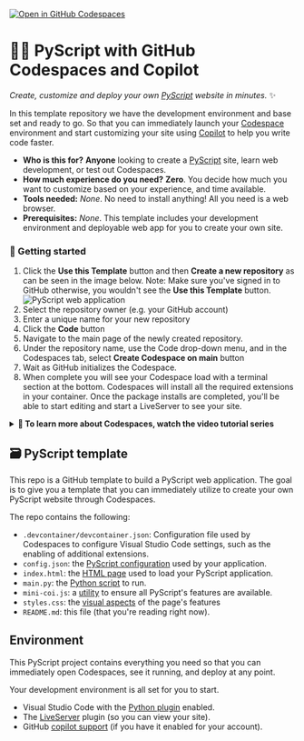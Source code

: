 [![Open in GitHub Codespaces](https://github.com/codespaces/badge.svg)](https://github.com/codespaces/new?hide_repo_select=true&ref=main&repo=816765904)

# 🐍📜 PyScript with GitHub Codespaces and Copilot

_Create, customize and deploy your own [PyScript](https://pyscript.net)
website in minutes._ ✨

In this template repository we have the development environment and base set
and ready to go. So that you can immediately launch your
[Codespace](https://github.com/features/codespaces/) environment and start
customizing your site using [Copilot](https://copilot.github.com) to help you
write code faster.

* **Who is this for?** __Anyone__ looking to create a
  [PyScript](https://pyscript.net/) site, learn web development, or test out
  Codespaces.
* **How much experience do you need?** __Zero__. You decide how much you want
  to customize based on your experience, and time available.
* **Tools needed:** _None_. No need to install anything! All you need is a web
  browser.
* **Prerequisites:** _None_. This template includes your development
  environment and deployable web app for you to create your own site.

### 🚀 Getting started

1. Click the **Use this Template** button and then **Create a new repository** as can be seen in the image below.
   Note: Make sure you've signed in to GitHub otherwise, you wouldn't see the **Use this Template** button.
![PyScript web application](https://raw.githubusercontent.com/education/codespaces-project-template-js/main/__images__/use-this-template.png "Use this Template Image Guide")
1. Select the repository owner (e.g. your GitHub account)
2. Enter a unique name for your new repository
3. Click the **Code** button
4. Navigate to the main page of the newly created repository.
5. Under the repository name, use the Code drop-down menu, and in the Codespaces tab, select **Create Codespace on main** button
6. Wait as GitHub initializes the Codespace.
7. When complete you will see your Codespace load with a terminal section at
   the bottom. Codespaces will install all the required extensions in your
   container. Once the package installs are completed, you'll be able to start
   editing and start a LiveServer to see your site.

<details>
   <summary><b>🎥 To learn more about Codespaces, watch the video tutorial series</b></summary>

   [![Codespaces Tutorial](https://img.youtube.com/vi/ozuDPmcC1io/0.jpg)](https://aka.ms/CodespacesVideoTutorial "Codespaces Tutorial")
</details>

## 🗃️ PyScript template

This repo is a GitHub template to build a PyScript web application. The goal is
to give you a template that you can immediately utilize to create your own
PyScript website through Codespaces.

The repo contains the following:

* `.devcontainer/devcontainer.json`: Configuration file used by Codespaces to
  configure Visual Studio Code settings, such as the enabling of additional
  extensions.
* `config.json`: the
  [PyScript configuration](https://docs.pyscript.net/2024.6.1/user-guide/configuration/)
  used by your application.
* `index.html`: the
  [HTML page](https://docs.pyscript.net/2024.6.1/user-guide/first-steps/)
  used to load your PyScript application.
* `main.py`: the [Python script](https://pyscript.net/) to run.
* `mini-coi.js`: a
  [utility](https://docs.pyscript.net/2024.6.1/user-guide/workers/#http-headers)
  to ensure all PyScript's features are available.
* `styles.css`: the [visual aspects](https://www.w3schools.com/w3css/defaulT.asp) of the page's features
* `README.md`: this file (that you're reading right now).

## Environment

This PyScript project contains everything you need so that you can immediately
open Codespaces, see it running, and deploy at any point.

Your development environment is all set for you to start.

* Visual Studio Code with the [Python plugin](https://code.visualstudio.com/docs/languages/python) enabled.
* The [LiveServer](https://marketplace.visualstudio.com/items?itemName=ritwickdey.LiveServer) plugin (so you can view your site).
* GitHub [copilot support](https://github.com/features/copilot) (if you have it enabled for your account).

